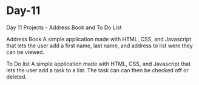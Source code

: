 # Day-11
Day 11 Projects - Address Book and To Do List

Address Book
A simple application made with HTML, CSS, and Javascript that lets the user add a first name, last name, and address to list
were they can be viewed.

To Do list
A simple application made with HTML, CSS, and Javascript that lets the user add a task to a list. The task can can then be 
checked off or deleted.

